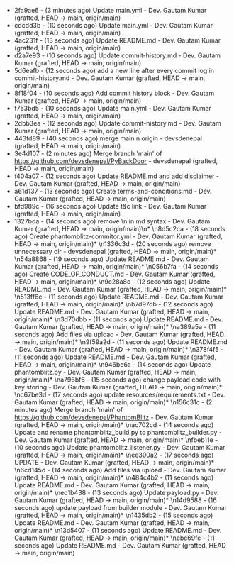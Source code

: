 * 2fa9ae6 - (3 minutes ago) Update main.yml - Dev. Gautam Kumar (grafted, HEAD -> main, origin/main)
* cdcdd3b - (10 seconds ago) Update main.yml - Dev. Gautam Kumar (grafted, HEAD -> main, origin/main)
* 4ac231f - (13 seconds ago) Update README.md - Dev. Gautam Kumar (grafted, HEAD -> main, origin/main)
* d2a7e93 - (10 seconds ago) Update commit-history.md - Dev. Gautam Kumar (grafted, HEAD -> main, origin/main)
* 5d6eafb - (12 seconds ago) add a new line after every commit log in commit-history.md - Dev. Gautam Kumar (grafted, HEAD -> main, origin/main)
* 8f18f04 - (10 seconds ago) Add commit history block - Dev. Gautam Kumar (grafted, HEAD -> main, origin/main)
* f753bd5 - (10 seconds ago) Update main.yml - Dev. Gautam Kumar (grafted, HEAD -> main, origin/main)
* 2dbb3ea - (12 seconds ago) Update commit-history.md - Dev. Gautam Kumar (grafted, HEAD -> main, origin/main)
* 443fd89 - (40 seconds ago) merge main n origin - devsdenepal (grafted, HEAD -> main, origin/main)
* 3e4d107 - (2 minutes ago) Merge branch 'main' of https://github.com/devsdenepal/PyBackDoor - devsdenepal (grafted, HEAD -> main, origin/main)
* f404a07 - (12 seconds ago) Update README.md and add disclaimer - Dev. Gautam Kumar (grafted, HEAD -> main, origin/main)
* a61d137 - (13 seconds ago) Create terms-and-conditions.md - Dev. Gautam Kumar (grafted, HEAD -> main, origin/main)
* bfd989c - (16 seconds ago) Update t&c link - Dev. Gautam Kumar (grafted, HEAD -> main, origin/main)
* 1327bda - (14 seconds ago) remove \n in md syntax - Dev. Gautam Kumar (grafted, HEAD -> main, origin/main)\n* \n8d5c2ca - (18 seconds ago) Create phantomblitz-commitor.yml - Dev. Gautam Kumar (grafted, HEAD -> main, origin/main)* \n1336c3d - (20 seconds ago) remove unnecessary dir - devsdenepal (grafted, HEAD -> main, origin/main)* \n54a8868 - (19 seconds ago) Update README.md - Dev. Gautam Kumar (grafted, HEAD -> main, origin/main)* \n056b7fa - (14 seconds ago) Create CODE_OF_CONDUCT.md - Dev. Gautam Kumar (grafted, HEAD -> main, origin/main)* \n9c28a8c - (12 seconds ago) Update README.md - Dev. Gautam Kumar (grafted, HEAD -> main, origin/main)* \n513ff6c - (11 seconds ago) Update README.md - Dev. Gautam Kumar (grafted, HEAD -> main, origin/main)* \nb7d97db - (12 seconds ago) Update README.md - Dev. Gautam Kumar (grafted, HEAD -> main, origin/main)* \n3d70dbb - (11 seconds ago) Update README.md - Dev. Gautam Kumar (grafted, HEAD -> main, origin/main)* \na389a5a - (11 seconds ago) Add files via upload - Dev. Gautam Kumar (grafted, HEAD -> main, origin/main)* \n9f59a2d - (11 seconds ago) Update README.md - Dev. Gautam Kumar (grafted, HEAD -> main, origin/main)* \n378f4f5 - (11 seconds ago) Update README.md - Dev. Gautam Kumar (grafted, HEAD -> main, origin/main)* \n946be6a - (14 seconds ago) Update phantomblitz.py - Dev. Gautam Kumar (grafted, HEAD -> main, origin/main)* \na796bf6 - (15 seconds ago) change payload code with key storing - Dev. Gautam Kumar (grafted, HEAD -> main, origin/main)* \nc67be3d - (17 seconds ago) update resources/requirements.txt - Dev. Gautam Kumar (grafted, HEAD -> main, origin/main)* \n156c31c - (2 minutes ago) Merge branch 'main' of https://github.com/devsdenepal/PhantomBlitz - Dev. Gautam Kumar (grafted, HEAD -> main, origin/main)* \nac702cd - (14 seconds ago) Update and rename phantomblitz_build.py to phantomblitz_builder.py - Dev. Gautam Kumar (grafted, HEAD -> main, origin/main)* \nfbeb11e - (10 seconds ago) Update phantomblitz_listener.py - Dev. Gautam Kumar (grafted, HEAD -> main, origin/main)* \nee300a2 - (17 seconds ago) UPDATE - Dev. Gautam Kumar (grafted, HEAD -> main, origin/main)* \n6cd145d - (14 seconds ago) Add files via upload - Dev. Gautam Kumar (grafted, HEAD -> main, origin/main)* \n484c4b2 - (11 seconds ago) Update README.md - Dev. Gautam Kumar (grafted, HEAD -> main, origin/main)* \ned1b438 - (13 seconds ago) Update payload.py - Dev. Gautam Kumar (grafted, HEAD -> main, origin/main)* \n14d9588 - (16 seconds ago) update payload from builder module - Dev. Gautam Kumar (grafted, HEAD -> main, origin/main)* \n1435db2 - (15 seconds ago) Update README.md - Dev. Gautam Kumar (grafted, HEAD -> main, origin/main)* \n13d5407 - (11 seconds ago) Update README.md - Dev. Gautam Kumar (grafted, HEAD -> main, origin/main)* \nebc69fe - (11 seconds ago) Update README.md - Dev. Gautam Kumar (grafted, HEAD -> main, origin/main)